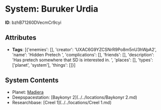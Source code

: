 # System: Buruker Urdia

**ID**: bzhB71260DVecmCr9cyi

## Attributes
- **Tags**: [{'enemies': [], 'creator': 'UXAC6G9YZCSNrR9Po8m5nU3hWpA2', 'name': 'Hidden Pretech ', 'complications': [], 'friends': [], 'description': 'Has pretech somewhere that SD is interested in. ', 'places': [], 'types': ['planet', 'system'], 'things': []}]

## System Contents
- Planet: [Madiera](../../planets/Madiera.md)
- Deepspacestation: [Baykonyr 2](../../locations/Baykonyr 2.md)
- Researchbase: [Creel 1](../../locations/Creel 1.md)

